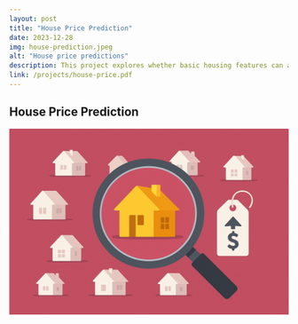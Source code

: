 ```yaml
---
layout: post
title: "House Price Prediction"
date: 2023-12-28
img: house-prediction.jpeg
alt: "House price predictions"
description: This project explores whether basic housing features can accurately predict property prices by comparing two fundamental machine learning approaches, Linear Regression against Decision Tree Regression.
link: /projects/house-price.pdf
---
```


<h2>House Price Prediction</h2>

<a href="/projects/house-price.pdf" target="_blank">
  <img src="/img/portfolio/house-prediction.jpeg" alt="Open PDF">
</a>

